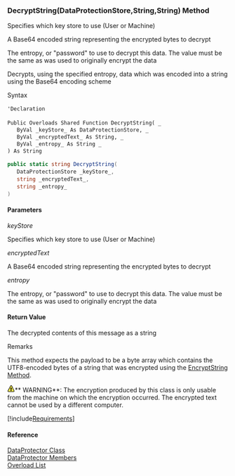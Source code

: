 ﻿### DecryptString(DataProtectionStore,String,String) Method

Specifies which key store to use (User or Machine)

A Base64 encoded string representing the encrypted bytes to decrypt

The entropy, or "password" to use to decrypt this data. The value must be the same as was used to originally encrypt the data

Decrypts, using the specified entropy, data which was encoded into a string using the Base64 encoding scheme

Syntax

```vbnet
'Declaration

Public Overloads Shared Function DecryptString( _
   ByVal _keyStore_ As DataProtectionStore, _
   ByVal _encryptedText_ As String, _
   ByVal _entropy_ As String _
) As String
```

```csharp
public static string DecryptString( 
   DataProtectionStore _keyStore_,
   string _encryptedText_,
   string _entropy_
)
```

#### Parameters

_keyStore_

Specifies which key store to use (User or Machine)

_encryptedText_

A Base64 encoded string representing the encrypted bytes to decrypt

_entropy_

The entropy, or "password" to use to decrypt this data. The value must be the same as was used to originally encrypt the data

#### Return Value

The decrypted contents of this message as a string

Remarks

This method expects the payload to be a byte array which contains the UTF8-encoded bytes of a string that was encrypted using the [EncryptString Method](FChoice.Common~FChoice.Common.DataProtector~EncryptString.md).

![warning](/images/warning.gif)** WARNING**:  The encryption produced by this class is only usable from the machine on which the encryption occurred. The encrypted text cannot be used by a different computer.

[!include[Requirements](../partials/requirements.md)]

#### Reference

[DataProtector Class](FChoice.Common~FChoice.Common.DataProtector.md)  
[DataProtector Members](FChoice.Common~FChoice.Common.DataProtector_members.md)  
[Overload List](FChoice.Common~FChoice.Common.DataProtector~DecryptString.md)